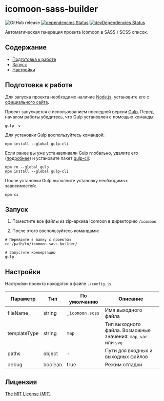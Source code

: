 # icomoon-sass-builder

![GitHub release](https://img.shields.io/github/release/digikid/icomoon-scss-builder.svg)
[![dependencies Status](https://david-dm.org/digikid/icomoon-scss-builder/status.svg)](https://david-dm.org/digikid/icomoon-scss-builder)
[![devDependencies Status](https://david-dm.org/digikid/icomoon-scss-builder/dev-status.svg)](https://david-dm.org/digikid/icomoon-scss-builder?type=dev)

Автоматическая генерация проекта Icomoon в SASS / SCSS список.

## Содержание

- [Подготовка к работе](#start)
- [Запуск](#run)
- [Настройки](#config)

<a name="start"></a>

## Подготовка к работе

Для запуска проекта необходимо наличие [Node.js](https://nodejs.org/), установите его с [официального сайта](https://nodejs.org/).

Проект запускается с использованием последней версии [Gulp](https://gulpjs.com/). Перед началом работы убедитесь, что Gulp установлен с помощью команды:

```shell
gulp -v
```

Для установки Gulp воспользуйтесь командой:

```shell
npm install --global gulp-cli
```

Если ранее вы уже устанавливали Gulp глобально, удалите его ([подробнее](https://medium.com/gulpjs/gulp-sips-command-line-interface-e53411d4467)) и установите пакет [gulp-cli](https://www.npmjs.com/package/gulp-cli):

```shell
npm rm --global gulp
npm install --global gulp-cli
```

После установки Gulp выполните установку необходимых зависимостей:

```shell
npm ci
```

<a name="build"></a>

## Запуск

1. Поместите все файлы из zip-архива Icomoon в директорию `/icomoon`.

2. После этого воспользуйтесь командами:

```shell
# Перейдите в папку с проектом
cd /path/to/icomoon-sass-builder/

# Запустите конвертацию
gulp
```

<a name="config"></a>

## Настройки

Настройки проекта находятся в файле `./config.js`.

Параметр       | Тип     | По умолчанию     | Описание
-------------- | --------| ---------------- | -------------------------------------------------------------------------
fileName       | string  | `_icomoon.scss`  | Имя выходного файла
templateType   | string  | `map`            | Тип выходного файла. Возможные значения: `map`, `var` или `svg`
paths          | object  | -                | Пути для входных и выходных файлов
debug          | boolean | true             | Режим отладки

## Лицензия

[The MIT License (MIT)](LICENSE)
